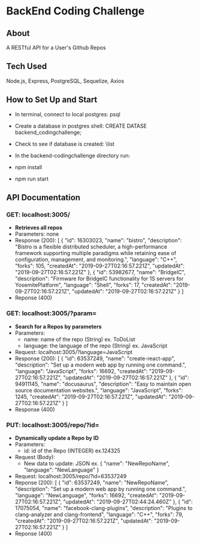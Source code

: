 # BackEnd Coding Challenge

## About
A RESTful API for a User's Github Repos 

## Tech Used
Node.js, Express, PostgreSQL, Sequelize, Axios 

## How to Set Up and Start 
- In terminal, connect to local postgres: psql
- Create a database in postgres shell: CREATE DATASE backend_codingchallenge; 
- Check to see if database is created: \list

-  In the backend-codingchallenge directory run: 
  - npm install
  - npm run start

## API Documentation 

### GET: localhost:3005/ 
  - **Retrieves all repos**
  - Parameters: none
  - Response (200): 
    [
      {
        "id": 16303023,
        "name": "bistro",
        "description": "Bistro is a flexible distributed scheduler, a high-performance framework supporting multiple paradigms while retaining ease of configuration, management, and monitoring.",
        "language": "C++",
        "forks": 105,
        "createdAt": "2019-09-27T02:16:57.221Z",
        "updatedAt": "2019-09-27T02:16:57.221Z"
      },
      {
        "id": 53982677,
        "name": "BridgeIC",
        "description": "Firmware for BridgeIC functionality for 1S servers for YosemitePlatform",
        "language": "Shell",
        "forks": 17,
        "createdAt": "2019-09-27T02:16:57.221Z",
        "updatedAt": "2019-09-27T02:16:57.221Z"
      }
    ]
  - Reponse (400)

### GET: localhost:3005/?param=
  - **Search for a Repos by parameters**
  - Parameters:
    - name: name of the repo (String) ex. ToDoList
    - language: the language of the repo (String) ex. JavaScript
  - Request: localhost:3005/?language=JavaScript
  - Response (200): 
    [
      {
        "id": 63537249,
        "name": "create-react-app",
        "description": "Set up a modern web app by running one command.",
        "language": "JavaScript",
        "forks": 16692,
        "createdAt": "2019-09-27T02:16:57.221Z",
        "updatedAt": "2019-09-27T02:16:57.221Z"
      },
      {
        "id": 94911145,
        "name": "docusaurus",
        "description": "Easy to maintain open source documentation websites.",
        "language": "JavaScript",
        "forks": 1245,
        "createdAt": "2019-09-27T02:16:57.221Z",
        "updatedAt": "2019-09-27T02:16:57.221Z"
      }
    ] 
  - Response (400)

### PUT: localhost:3005/repo/?id=
  - **Dynamically update a Repo by ID**
  - Parameters: 
    - id: id of the Repo (INTEGER) ex.124325
  - Request (Body): 
    - New data to update: JSON 
      ex. {
        "name": "NewRepoName",
        "language": "NewLanguage"
      }
  - Request: localhost:3005/repo/?id=63537249
  - Reponse (200): 
    [
      {
        "id": 63537249,
        "name": "NewRepoName",
        "description": "Set up a modern web app by running one command.",
        "language": "NewLanguage",
        "forks": 16692,
        "createdAt": "2019-09-27T02:16:57.221Z",
        "updatedAt": "2019-09-27T02:44:24.460Z"
      },
      {
        "id": 17075054,
        "name": "facebook-clang-plugins",
        "description": "Plugins to clang-analyzer and clang-frontend",
        "language": "C++",
        "forks": 79,
        "createdAt": "2019-09-27T02:16:57.221Z",
        "updatedAt": "2019-09-27T02:16:57.221Z"
      }
    ]
  - Reponse (400)




